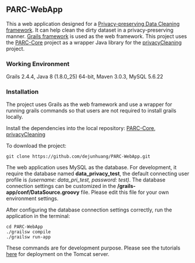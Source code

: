 ## PARC-WebApp

This a web application designed for a [Privacy-preserving Data Cleaning framework](http://macsphere.mcmaster.ca/bitstream/11375/18075/2/gairola_dhruv_201507_msc_computer_science.pdf). It can help clean the dirty dataset in a privacy-preserving manner. [Grails framework](https://grails.org/) is used as the web framework. This project uses the [PARC-Core](https://github.com/dejunhuang/PARC-Core) project as a wrapper Java library for the [privacyCleaning](https://github.com/dhruvgairola/privacyCleaning) project.

### Working Environment

Grails 2.4.4, Java 8 (1.8.0_25) 64-bit, Maven 3.0.3, MySQL 5.6.22

### Installation 

The project uses Grails as the web framework and use a wrapper for running grails commands so that users are not required to install grails locally.

Install the dependencies into the local repository: [PARC-Core](https://github.com/dejunhuang/PARC-Core), [privacyCleaning](https://github.com/dhruvgairola/privacyCleaning)

To download the project:

```
git clone https://github.com/dejunhuang/PARC-WebApp.git
```

The web application uses MySQL as the database. For development, it require the database named **data_privacy_test**, the default connecting user profile is *(username: data_pri_test, password: test)*. The database connection settings can be customized in the **/grails-app/conf/DataSource.groovy** file. Please edit this file for your own environment settings.

After configuring the database connection settings correctly, run the application in the terminal:

```
cd PARC-WebApp
./grailsw compile
./grailsw run-app
```

These commands are for development purpose. Please see the tutorials [here](http://grails.github.io/grails-doc/2.4.4/guide/deployment.html) for deployment on the Tomcat server.
